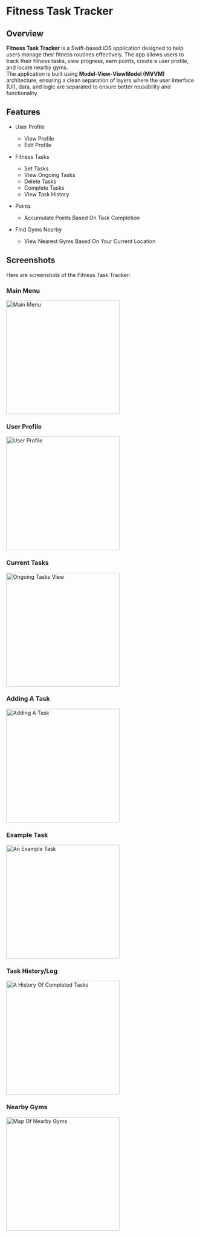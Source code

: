 # Fitness Task Tracker

## Overview
**Fitness Task Tracker** is a Swift-based iOS application designed to help users manage their fitness routines effectively. The app allows users to track their fitness tasks, view progress, earn points, create a user profile, and locate nearby gyms. <br>
The application is built using **Model-View-ViewModel (MVVM)** architecture, ensuring a clean separation of layers where the user interface (UI), data, and logic are separated to ensure better reusability and functionality. 

## Features
* User Profile 
  - View Profile
  - Edit Profile

* Fitness Tasks
  - Set Tasks
  - View Ongoing Tasks
  - Delete Tasks
  - Complete Tasks
  - View Task History

* Points
  - Accumulate Points Based On Task Completion

* Find Gyms Nearby
  - View Nearest Gyms Based On Your Current Location

## Screenshots
Here are screenshots of the Fitness Task Tracker:

### Main Menu 
<img src="Screenshots/main_menu.png" alt="Main Menu" width="300"/> <br>

### User Profile
<img src="Screenshots/profile.png" alt="User Profile" width="300"/> <br>

### Current Tasks
<img src="Screenshots/task_table.png" alt="Ongoing Tasks View" width="300"/> <br>

### Adding A Task
<img src="Screenshots/add_task.png" alt="Adding A Task" width="300"/> <br>

### Example Task
<img src="Screenshots/task_example.png" alt="An Example Task" width="300"/> <br>

### Task History/Log
<img src="Screenshots/task_history.png" alt="A History Of Completed Tasks" width="300"/> <br>

### Nearby Gyms
<img src="Screenshots/nearby_gyms.png" alt="Map Of Nearby Gyms" width="300"/> <br>
